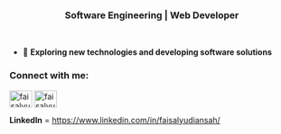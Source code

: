 <h3 align="center">Software Engineering | Web Developer </h3>
<br>

- 💬 **Exploring new technologies and developing software solutions**

<h3 align="left">Connect with me:</h3>
<p align="left">
  <a href="https://twitter.com/faisalyudiansah" target="blank"><img align="center" src="https://raw.githubusercontent.com/rahuldkjain/github-profile-readme-generator/master/src/images/icons/Social/twitter.svg" alt="faisalyudiansah" height="30" width="40" /></a>
  <a href="https://instagram.com/faisalyudiansah" target="blank"><img align="center" src="https://raw.githubusercontent.com/rahuldkjain/github-profile-readme-generator/master/src/images/icons/Social/instagram.svg" alt="faisalyudiansah" height="30" width="40" /></a>
</p>

**LinkedIn** = https://www.linkedin.com/in/faisalyudiansah/

